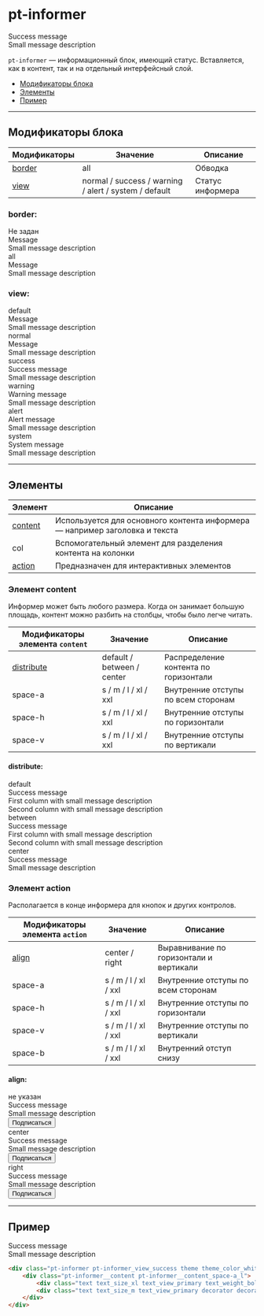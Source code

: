 # pt-informer

<div class="preview">
	<div class="pt-informer pt-informer_view_success theme theme_color_whitepaper-success" style="min-width: 240px; width: 50%;">
		<div class="pt-informer__content pt-informer__content_space-a_l">
			<div class="text text_size_xl text_view_primary text_weight_bold decorator decorator_indent-b_xxxs">Success message</div>
			<div class="text text_size_m text_view_primary decorator decorator_indent-b_xxxs">Small message description</div>
		</div>
	</div>
</div>

`pt-informer` — информационный блок, имеющий статус. Вставляется, как в контент, так и на отдельный интерфейсный слой.

* [Модификаторы блока](#Модификаторы)
* [Элементы](#Элементы)
* [Пример](#Пример)

___

## Модификаторы блока

Модификаторы | Значение                                              | Описание
------------ | ----------------------------------------------------- | ----------------
[border](#border)       | all                                                   | Обводка
[view](#view)         | normal / success / warning / alert / system / default | Статус информера

### border:

<div class="tpl-grid tpl-grid_m-columns_6 tpl-grid_col-gap_third tpl-grid_row-gap_third tpl-grid_vertical-align_center decorator decorator_indent-b_xxxl">
	<div class="tpl-grid__fraction tpl-grid__fraction_m-col_1">
		<div class="text text_size_xl text_view_ghost">Не задан</div>
	</div>
	<div class="tpl-grid__fraction tpl-grid__fraction_m-col_5">
		<div class="pt-informer pt-informer_view_normal theme theme_color_whitepaper-normal">
			<div class="pt-informer__content pt-informer__content_space-a_l">
				<div class="text text_size_xl text_view_primary text_weight_bold decorator decorator_indent-b_xxxs"> Message</div>
				<div class="text text_size_m text_view_primary decorator decorator_indent-b_xxxs">Small message description</div>
			</div>
		</div>
	</div>
</div>
<div class="tpl-grid tpl-grid_m-columns_6 tpl-grid_col-gap_third tpl-grid_row-gap_third tpl-grid_vertical-align_center decorator decorator_indent-b_xxxl">
	<div class="tpl-grid__fraction tpl-grid__fraction_m-col_1">
			<div class="text text_size_xl text_view_ghost">all</div>
	</div>
	<div class="tpl-grid__fraction tpl-grid__fraction_m-col_5">
		<div class="pt-informer pt-informer_view_normal theme theme_color_whitepaper-normal pt-informer_border_all">
			<div class="pt-informer__content pt-informer__content_space-a_l">
				<div class="text text_size_xl text_view_primary text_weight_bold decorator decorator_indent-b_xxxs">Message</div>
				<div class="text text_size_m text_view_primary decorator decorator_indent-b_xxxs">Small message description</div>
			</div>
		</div>
	</div>
</div>

### view:

<div class="tpl-grid tpl-grid_m-columns_6 tpl-grid_col-gap_third tpl-grid_row-gap_third tpl-grid_vertical-align_center decorator decorator_indent-b_xxxl">
	<div class="tpl-grid__fraction tpl-grid__fraction_m-col_1">
			<div class="text text_size_xl text_view_ghost">default</div>
	</div>
	<div class="tpl-grid__fraction tpl-grid__fraction_m-col_5">
		<div class="pt-informer pt-informer_view_default theme theme_color_whitepaper-default">
		<div class="pt-informer__content pt-informer__content_space-a_l">
			<div class="text text_size_xl text_view_primary text_weight_bold decorator decorator_indent-b_xxxs">Message</div>
			<div class="text text_size_m text_view_primary decorator decorator_indent-b_xxxs">Small message description</div>
		</div>
		</div>
	</div>
</div>
<div class="tpl-grid tpl-grid_m-columns_6 tpl-grid_col-gap_third tpl-grid_row-gap_third tpl-grid_vertical-align_center decorator decorator_indent-b_xxxl">
	<div class="tpl-grid__fraction tpl-grid__fraction_m-col_1">
			<div class="text text_size_xl text_view_ghost">normal</div>
	</div>
	<div class="tpl-grid__fraction tpl-grid__fraction_m-col_5">
		<div class="pt-informer pt-informer_view_normal theme theme_color_whitepaper-normal">
		<div class="pt-informer__content pt-informer__content_space-a_l">
			<div class="text text_size_xl text_view_primary text_weight_bold decorator decorator_indent-b_xxxs">Message</div>
			<div class="text text_size_m text_view_primary decorator decorator_indent-b_xxxs">Small message description</div>
		</div>
		</div>
	</div>
</div>
<div class="tpl-grid tpl-grid_m-columns_6 tpl-grid_col-gap_third tpl-grid_row-gap_third tpl-grid_vertical-align_center decorator decorator_indent-b_xxxl">
	<div class="tpl-grid__fraction tpl-grid__fraction_m-col_1">
			<div class="text text_size_xl text_view_ghost">success</div>
	</div>
	<div class="tpl-grid__fraction tpl-grid__fraction_m-col_5">
		<div class="pt-informer pt-informer_view_success theme theme_color_whitepaper-success">
		<div class="pt-informer__content pt-informer__content_space-a_l">
			<div class="text text_size_xl text_view_primary text_weight_bold decorator decorator_indent-b_xxxs">Success message</div>
			<div class="text text_size_m text_view_primary decorator decorator_indent-b_xxxs">Small message description</div>
		</div>
		</div>
	</div>
</div>
<div class="tpl-grid tpl-grid_m-columns_6 tpl-grid_col-gap_third tpl-grid_row-gap_third tpl-grid_vertical-align_center decorator decorator_indent-b_xxxl">
	<div class="tpl-grid__fraction tpl-grid__fraction_m-col_1">
			<div class="text text_size_xl text_view_ghost">warning</div>
	</div>
	<div class="tpl-grid__fraction tpl-grid__fraction_m-col_5">
		<div class="pt-informer pt-informer_view_warning theme theme_color_whitepaper-warning">
		<div class="pt-informer__content pt-informer__content_space-a_l">
			<div class="text text_size_xl text_view_primary text_weight_bold decorator decorator_indent-b_xxxs">Warning message</div>
			<div class="text text_size_m text_view_primary decorator decorator_indent-b_xxxs">Small message description</div>
		</div>
		</div>
	</div>
</div>
<div class="tpl-grid tpl-grid_m-columns_6 tpl-grid_col-gap_third tpl-grid_row-gap_third tpl-grid_vertical-align_center decorator decorator_indent-b_xxxl">
	<div class="tpl-grid__fraction tpl-grid__fraction_m-col_1">
			<div class="text text_size_xl text_view_ghost">alert</div>
	</div>
	<div class="tpl-grid__fraction tpl-grid__fraction_m-col_5">
		<div class="pt-informer pt-informer_view_alert theme theme_color_whitepaper-alert">
		<div class="pt-informer__content pt-informer__content_space-a_l">
			<div class="text text_size_xl text_view_primary text_weight_bold decorator decorator_indent-b_xxxs">Alert message</div>
			<div class="text text_size_m text_view_primary decorator decorator_indent-b_xxxs">Small message description</div>
		</div>
		</div>
	</div>
</div>
<div class="tpl-grid tpl-grid_m-columns_6 tpl-grid_col-gap_third tpl-grid_row-gap_third tpl-grid_vertical-align_center decorator decorator_indent-b_xxxl">
	<div class="tpl-grid__fraction tpl-grid__fraction_m-col_1">
			<div class="text text_size_xl text_view_ghost">system</div>
	</div>
	<div class="tpl-grid__fraction tpl-grid__fraction_m-col_5">
		<div class="pt-informer pt-informer_view_system theme theme_color_whitepaper-system">
		<div class="pt-informer__content pt-informer__content_space-a_l">
			<div class="text text_size_xl text_view_primary text_weight_bold decorator decorator_indent-b_xxxs">System message</div>
			<div class="text text_size_m text_view_primary decorator decorator_indent-b_xxxs">Small message description</div>
		</div>
		</div>
	</div>
</div>

___

## Элементы

Элемент              | Описание
-------------------- | -----------------------------------------
[content](#Элемент-content) | Используется для основного контента информера — например заголовка и текста
col                         | Вспомогательный элемент для разделения контента на колонки
[action](#Элемент-action)          | Предназначен для интерактивных элементов

### Элемент content

Информер может быть любого размера. Когда он занимает большую площадь, контент можно разбить на столбцы, чтобы было легче читать.

Модификаторы элемента `content`     | Значение                   | Описание
----------------------------------- | -------------------------- | -------------------------------------
[distribute](#distribute)           | default / between / center | Распределение контента по горизонтали
space-a                             | s / m / l / xl / xxl       | Внутренние отступы по всем сторонам
space-h                             | s / m / l / xl / xxl       | Внутренние отступы по горизонтали
space-v                             | s / m / l / xl / xxl       | Внутренние отступы по вертикали

#### distribute:

<div class="tpl-grid tpl-grid_m-columns_6 tpl-grid_col-gap_third tpl-grid_row-gap_third tpl-grid_vertical-align_center decorator decorator_indent-b_xxxl">
	<div class="tpl-grid__fraction tpl-grid__fraction_m-col_1">
		<div class="text text_size_xl text_view_ghost">default</div>
	</div>
	<div class="tpl-grid__fraction tpl-grid__fraction_m-col_5">
		<div class="pt-informer pt-informer_view_success theme theme_color_whitepaper-success" >
			<div class="text text_size_xl text_view_primary text_weight_bold decorator decorator_space-h_l decorator_space-t_l">Success message</div>
			<div class="pt-informer__content pt-informer__content_space-a_l pt-informer__content_distribute_default">
				<div class="text text_size_m text_view_primary decorator decorator_indent-b_xxxs">First column with small message description</div>
				<div class="text text_size_m text_view_primary decorator decorator_indent-b_xxxs">Second column with small message description</div>
			</div>
		</div>
	</div>
</div>
<div class="tpl-grid tpl-grid_m-columns_6 tpl-grid_col-gap_third tpl-grid_row-gap_third tpl-grid_vertical-align_center decorator decorator_indent-b_xxxl">
	<div class="tpl-grid__fraction tpl-grid__fraction_m-col_1">
		<div class="text text_size_xl text_view_ghost">between</div>
	</div>
	<div class="tpl-grid__fraction tpl-grid__fraction_m-col_5">
		<div class="pt-informer pt-informer_view_success theme theme_color_whitepaper-success" >
			<div class="text text_size_xl text_view_primary text_weight_bold decorator decorator_space-h_l decorator_space-t_l">Success message</div>
			<div class="pt-informer__content pt-informer__content_space-a_l pt-informer__content_distribute_between">
				<div class="text text_size_m text_view_primary decorator decorator_indent-b_xxxs">First column with small message description</div>
				<div class="text text_size_m text_view_primary decorator decorator_indent-b_xxxs">Second column with small message description</div>
			</div>
		</div>
	</div>
</div>

<div class="tpl-grid tpl-grid_m-columns_6 tpl-grid_col-gap_third tpl-grid_row-gap_third tpl-grid_vertical-align_center decorator decorator_indent-b_xxxl">
	<div class="tpl-grid__fraction tpl-grid__fraction_m-col_1">
		<div class="text text_size_xl text_view_ghost">center</div>
	</div>
	<div class="tpl-grid__fraction tpl-grid__fraction_m-col_5">
		<div class="pt-informer pt-informer_view_success theme theme_color_whitepaper-success" >
			<div class="text text_size_xl text_view_primary text_weight_bold decorator decorator_space-h_l decorator_space-t_l">Success message</div>
			<div class="pt-informer__content pt-informer__content_space-a_l pt-informer__content_distribute_center">
				<div class="text text_size_m text_view_primary decorator decorator_indent-b_xxxs">Small message description</div>
			</div>
		</div>
	</div>
</div>

### Элемент action

Располагается в конце информера для кнопок и других контролов.

Модификаторы элемента `action`     | Значение              | Описание
---------------------------------- | --------------------- | ---------------------------------------
[align](#align)                    | center / right        | Выравнивание по горизонтали и вертикали
space-a                            | s / m / l / xl / xxl  | Внутренние отступы по всем сторонам
space-h                            | s / m / l / xl / xxl  | Внутренние отступы по горизонтали
space-v                            | s / m / l / xl / xxl  | Внутренние отступы по вертикали
space-b                            | s / m / l / xl / xxl  | Внутренний отступ снизу

#### align:

<div class="tpl-grid tpl-grid_m-columns_6 tpl-grid_col-gap_third tpl-grid_row-gap_third tpl-grid_vertical-align_center decorator decorator_indent-b_xxxl">
	<div class="tpl-grid__fraction tpl-grid__fraction_m-col_1">
		<div class="text text_size_xl text_view_ghost">не указан</div>
	</div>
	<div class="tpl-grid__fraction tpl-grid__fraction_m-col_5">
		<div class="pt-informer pt-informer_view_success theme theme_color_whitepaper-success" >
			<div class="text text_size_xl text_view_primary text_weight_bold decorator decorator_space-h_l decorator_space-t_l">Success message</div>
			<div class="pt-informer__content pt-informer__content_space-h_l pt-informer__content_space-v_s pt-informer__content_distribute_center">
				<div class="text text_size_m text_view_primary decorator decorator_indent-b_xs">Small message description</div>
			</div>
			<div class="pt-informer__action component component_whitepaper_success decorator decorator_space-h_l decorator_space-b_l">
				<button class="button button_theme_islands button_size_m button_type_submit button_view_action button__control i-bem button_js_inited button__control_js_inited" data-bem="{&quot;button&quot;:{}}" role="button" type="submit" name="subscribe" id="mc-embedded-subscribe"><span class="button__text">Подписаться</span></button>
			</div>
		</div>
	</div>
</div>

<div class="tpl-grid tpl-grid_m-columns_6 tpl-grid_col-gap_third tpl-grid_row-gap_third tpl-grid_vertical-align_center decorator decorator_indent-b_xxxl">
	<div class="tpl-grid__fraction tpl-grid__fraction_m-col_1">
		<div class="text text_size_xl text_view_ghost">center</div>
	</div>
	<div class="tpl-grid__fraction tpl-grid__fraction_m-col_5">
		<div class="pt-informer pt-informer_view_success theme theme_color_whitepaper-success" >
			<div class="text text_size_xl text_view_primary text_weight_bold decorator decorator_space-h_l decorator_space-t_l">Success message</div>
			<div class="pt-informer__content pt-informer__content_space-h_l pt-informer__content_space-v_s pt-informer__content_distribute_center">
				<div class="text text_size_m text_view_primary decorator decorator_indent-b_xs">Small message description</div>
			</div>
			<div class="pt-informer__action pt-informer__action_align_center component component_whitepaper_success decorator decorator_space-h_l decorator_space-b_l">
				<button class="button button_theme_islands button_size_m button_type_submit button_view_action button__control i-bem button_js_inited button__control_js_inited" data-bem="{&quot;button&quot;:{}}" role="button" type="submit" name="subscribe" id="mc-embedded-subscribe"><span class="button__text">Подписаться</span></button>
			</div>
		</div>
	</div>
</div>

<div class="tpl-grid tpl-grid_m-columns_6 tpl-grid_col-gap_third tpl-grid_row-gap_third tpl-grid_vertical-align_center decorator decorator_indent-b_xxxl">
	<div class="tpl-grid__fraction tpl-grid__fraction_m-col_1">
		<div class="text text_size_xl text_view_ghost">right</div>
	</div>
	<div class="tpl-grid__fraction tpl-grid__fraction_m-col_5">
		<div class="pt-informer pt-informer_view_success theme theme_color_whitepaper-success" >
			<div class="text text_size_xl text_view_primary text_weight_bold decorator decorator_space-h_l decorator_space-t_l">Success message</div>
			<div class="pt-informer__content pt-informer__content_space-h_l pt-informer__content_space-v_s pt-informer__content_distribute_center">
				<div class="text text_size_m text_view_primary decorator decorator_indent-b_xs">Small message description</div>
			</div>
			<div class="pt-informer__action pt-informer__action_align_right component component_whitepaper_success decorator decorator_space-h_l decorator_space-b_l">
				<button class="button button_theme_islands button_size_m button_type_submit button_view_action button__control i-bem button_js_inited button__control_js_inited" data-bem="{&quot;button&quot;:{}}" role="button" type="submit" name="subscribe" id="mc-embedded-subscribe"><span class="button__text">Подписаться</span></button>
			</div>
		</div>
	</div>
</div>

___

## Пример

<div class="pt-informer pt-informer_view_success theme theme_color_whitepaper-success">
	<div class="pt-informer__content pt-informer__content_space-a_l">
		<div class="text text_size_xl text_view_primary text_weight_bold decorator decorator_indent-b_xxxs">Success message</div>
		<div class="text text_size_m text_view_primary decorator decorator_indent-b_xxxs">Small message description</div>
	</div>
</div>

```html
<div class="pt-informer pt-informer_view_success theme theme_color_whitepaper-success">
	<div class="pt-informer__content pt-informer__content_space-a_l">
		<div class="text text_size_xl text_view_primary text_weight_bold decorator decorator_indent-b_xxxs">Success message</div>
		<div class="text text_size_m text_view_primary decorator decorator_indent-b_xxxs">Small message description</div>
	</div>
</div>
```
